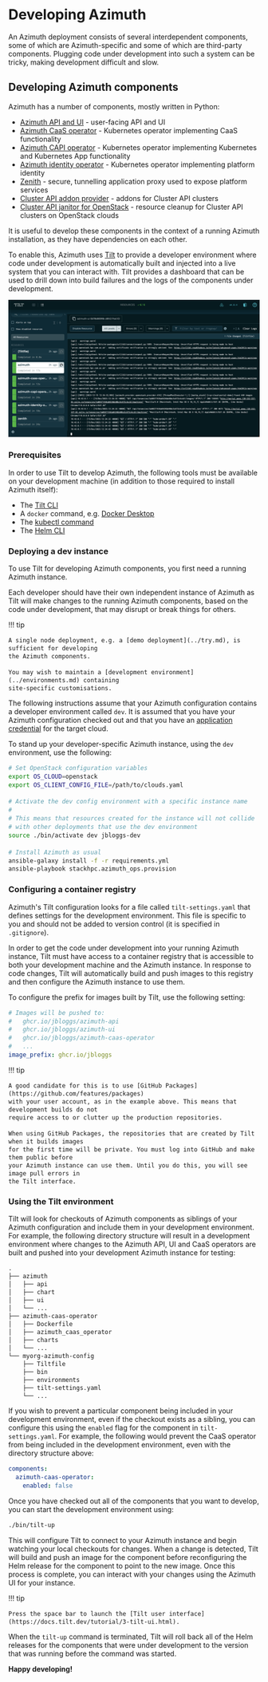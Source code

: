 # Developing Azimuth

An Azimuth deployment consists of several interdependent components, some of which are
Azimuth-specific and some of which are third-party components. Plugging code under
development into such a system can be tricky, making development difficult and slow.

## Developing Azimuth components

Azimuth has a number of components, mostly written in Python:

  * [Azimuth API and UI](https://github.com/stackhpc/azimuth) - user-facing API and UI
  * [Azimuth CaaS operator](https://github.com/stackhpc/azimuth-caas-operator) - Kubernetes operator implementing CaaS functionality
  * [Azimuth CAPI operator](https://github.com/stackhpc/azimuth-capi-operator) - Kubernetes operator implementing Kubernetes and Kubernetes App functionality
  * [Azimuth identity operator](https://github.com/stackhpc/azimuth-identity-operator) - Kubernetes operator implementing platform identity
  * [Zenith](https://github.com/stackhpc/zenith) - secure, tunnelling application proxy used to expose platform services
  * [Cluster API addon provider](https://github.com/stackhpc/cluster-api-addon-provider) - addons for Cluster API clusters
  * [Cluster API janitor for OpenStack](https://github.com/stackhpc/cluster-api-janitor-openstack) - resource cleanup for Cluster API clusters on OpenStack clouds

It is useful to develop these components in the context of a running Azimuth installation,
as they have dependencies on each other.

To enable this, Azimuth uses [Tilt](https://tilt.dev/) to provide a developer environment
where code under development is automatically built and injected into a live system that
you can interact with. Tilt provides a dashboard that can be used to drill down into
build failures and the logs of the components under development.

![Azimuth in Tilt](tilt-interface.png)

### Prerequisites

In order to use Tilt to develop Azimuth, the following tools must be available on your
development machine (in addition to those required to install Azimuth itself):

 * The [Tilt CLI](https://docs.tilt.dev/install.html)
 * A `docker` command, e.g. [Docker Desktop](https://docs.docker.com/desktop/)
 * The [kubectl command](https://kubernetes.io/docs/tasks/tools/#kubectl)
 * The [Helm CLI](https://helm.sh/docs/intro/install/)

### Deploying a dev instance

To use Tilt for developing Azimuth components, you first need a running Azimuth instance.
    
Each developer should have their own independent instance of Azimuth as Tilt will make
changes to the running Azimuth components, based on the code under development, that may
disrupt or break things for others.

!!! tip

    A single node deployment, e.g. a [demo deployment](../try.md), is sufficient for developing
    the Azimuth components.

    You may wish to maintain a [development environment](../environments.md) containing
    site-specific customisations.

The following instructions assume that your Azimuth configuration contains a developer environment
called `dev`. It is assumed that you have your Azimuth configuration checked out and that you have
an [application credential](https://docs.openstack.org/keystone/latest/user/application_credentials.html)
for the target cloud.

To stand up your developer-specific Azimuth instance, using the `dev` environment, use the
following:

```bash
# Set OpenStack configuration variables
export OS_CLOUD=openstack
export OS_CLIENT_CONFIG_FILE=/path/to/clouds.yaml

# Activate the dev config environment with a specific instance name
#
# This means that resources created for the instance will not collide
# with other deployments that use the dev environment
source ./bin/activate dev jbloggs-dev

# Install Azimuth as usual
ansible-galaxy install -f -r requirements.yml
ansible-playbook stackhpc.azimuth_ops.provision
```

### Configuring a container registry

Azimuth's Tilt configuration looks for a file called `tilt-settings.yaml` that defines settings
for the development environment. This file is specific to you and should not be added to version
control (it is specified in `.gitignore`).

In order to get the code under development into your running Azimuth instance, Tilt must have
access to a container registry that is accessible to both your development machine and the
Azimuth instance. In response to code changes, Tilt will automatically build and push images
to this registry and then configure the Azimuth instance to use them.

To configure the prefix for images built by Tilt, use the following setting:

```yaml  title="tilt-settings.yaml"
# Images will be pushed to:
#   ghcr.io/jbloggs/azimuth-api
#   ghcr.io/jbloggs/azimuth-ui
#   ghcr.io/jbloggs/azimuth-caas-operator
#   ...
image_prefix: ghcr.io/jbloggs
```

!!! tip
    
    A good candidate for this is to use [GitHub Packages](https://github.com/features/packages)
    with your user account, as in the example above. This means that development builds do not
    require access to or clutter up the production repositories.

    When using GitHub Packages, the repositories that are created by Tilt when it builds images
    for the first time will be private. You must log into GitHub and make them public before
    your Azimuth instance can use them. Until you do this, you will see image pull errors in
    the Tilt interface.

### Using the Tilt environment

Tilt will look for checkouts of Azimuth components as siblings of your Azimuth configuration
and include them in your development environment. For example, the following directory structure
will result in a development environment where changes to the Azimuth API, UI and CaaS operators
are built and pushed into your development Azimuth instance for testing:

```
.
├── azimuth
│   ├── api
│   ├── chart
│   ├── ui
│   └── ...
├── azimuth-caas-operator
│   ├── Dockerfile
│   ├── azimuth_caas_operator
│   ├── charts
│   └── ...
└── myorg-azimuth-config
    ├── Tiltfile
    ├── bin
    ├── environments
    ├── tilt-settings.yaml
    └── ...
```

If you wish to prevent a particular component being included in your development environment,
even if the checkout exists as a sibling, you can configure this using the `enabled` flag for
the component in `tilt-settings.yaml`. For example, the following would prevent the CaaS
operator from being included in the development environment, even with the directory structure
above:

```yaml  title="tilt-settings.yaml"
components:
  azimuth-caas-operator:
    enabled: false
```

Once you have checked out all of the components that you want to develop, you can start the
development environment using:

```bash
./bin/tilt-up
```

This will configure Tilt to connect to your Azimuth instance and begin watching your local
checkouts for changes. When a change is detected, Tilt will build and push an image for the
component before reconfiguring the Helm release for the component to point to the new image.
Once this process is complete, you can interact with your changes using the Azimuth UI for
your instance.

!!! tip

    Press the space bar to launch the [Tilt user interface](https://docs.tilt.dev/tutorial/3-tilt-ui.html).

When the `tilt-up` command is terminated, Tilt will roll back all of the Helm releases for
the components that were under development to the version that was running before the command
was started.

**Happy developing!**
